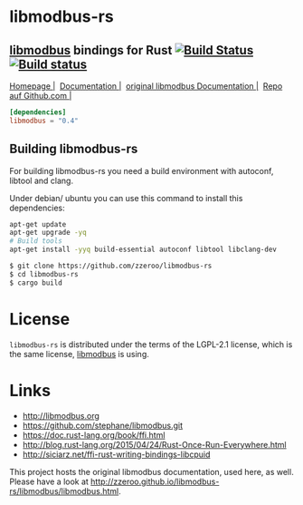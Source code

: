 # libmodbus-rs
## [libmodbus](http://libmodbus.org/) bindings for Rust [![Build Status](https://travis-ci.org/zzeroo/libmodbus-rs.svg?branch=master)](https://travis-ci.org/zzeroo/libmodbus-rs) [![Build status](https://ci.appveyor.com/api/projects/status/dfjyswsgj6menctw?svg=true)](https://ci.appveyor.com/project/zzeroo/libmodbus-rs)

[Homepage |][homepage]&nbsp;
[Documentation |][docu]&nbsp;
[original libmodbus Documentation |][docu-libmodbus]&nbsp;
[Repo auf Github.com |][repo]


```toml
[dependencies]
libmodbus = "0.4"
```

## Building libmodbus-rs

For building libmodbus-rs you need a build environment with autoconf, libtool and clang.

Under debian/ ubuntu you can use this command to install this dependencies:

```sh
apt-get update
apt-get upgrade -yq
# Build tools
apt-get install -yyq build-essential autoconf libtool libclang-dev
```

```sh
$ git clone https://github.com/zzeroo/libmodbus-rs
$ cd libmodbus-rs
$ cargo build
```

# License

`libmodbus-rs` is distributed under the terms of the LGPL-2.1 license, which is the same license, [libmodbus](http://libmodbus.org/) is using.


# Links

* http://libmodbus.org
* https://github.com/stephane/libmodbus.git
* https://doc.rust-lang.org/book/ffi.html
* http://blog.rust-lang.org/2015/04/24/Rust-Once-Run-Everywhere.html
* http://siciarz.net/ffi-rust-writing-bindings-libcpuid

This project hosts the original libmodbus documentation, used here, as well. Please have a look at http://zzeroo.github.io/libmodbus-rs/libmodbus/libmodbus.html.

[homepage]: http://zzeroo.github.io/libmodbus-rs
[repo]: https://github.com/zzeroo/libmodbus-rs
[docu]: http://zzeroo.github.io/libmodbus-rs/libmodbus_rs/index.html
[docu-libmodbus]: http://zzeroo.github.io/libmodbus-rs/libmodbus/libmodbus.html
[libmodbus]: http://libmodbus.org
